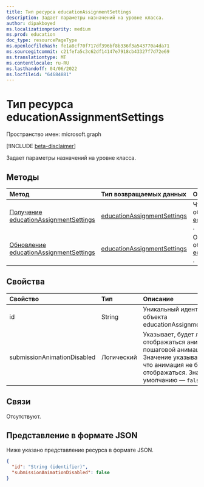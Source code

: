 ```yaml
---
title: Тип ресурса educationAssignmentSettings
description: Задает параметры назначений на уровне класса.
author: dipakboyed
ms.localizationpriority: medium
ms.prod: education
doc_type: resourcePageType
ms.openlocfilehash: fe1a8cf70f717df396bf8b336f3a543770a4da71
ms.sourcegitcommit: c21fefa5c3c62df14147e7918cb43327f7d72e69
ms.translationtype: MT
ms.contentlocale: ru-RU
ms.lasthandoff: 04/06/2022
ms.locfileid: "64684881"
---
```

# <a name="educationassignmentsettings-resource-type"></a>Тип ресурса educationAssignmentSettings

Пространство имен: microsoft.graph

[!INCLUDE [beta-disclaimer](../../includes/beta-disclaimer.md)]

Задает параметры назначений на уровне класса.

## <a name="methods"></a>Методы
|Метод|Тип возвращаемых данных|Описание|
|:---|:---|:---|
|[Получение educationAssignmentSettings](../api/educationassignmentsettings-get.md)|[educationAssignmentSettings](../resources/educationassignmentsettings.md)|Чтение свойств и связей объекта [educationAssignmentSettings](../resources/educationassignmentsettings.md) .|
|[Обновление educationAssignmentSettings](../api/educationassignmentsettings-update.md)|[educationAssignmentSettings](../resources/educationassignmentsettings.md)|Обновление свойств объекта [educationAssignmentSettings](../resources/educationassignmentsettings.md) .|

## <a name="properties"></a>Свойства
|Свойство|Тип|Описание|
|:---|:---|:---|
|id|String|Уникальный идентификатор объекта educationAssignmentSettings.|
|submissionAnimationDisabled|Логический|Указывает, будет ли отображаться анимация с пошаговой анимацией. Значение указывает, `true` что анимация не будет отображаться. Значение по умолчанию — `false`.|

## <a name="relationships"></a>Связи
Отсутствуют.

## <a name="json-representation"></a>Представление в формате JSON
Ниже указано представление ресурса в формате JSON.
<!-- {
  "blockType": "resource",
  "keyProperty": "id",
  "@odata.type": "microsoft.graph.educationAssignmentSettings",
  "openType": false
}
-->
``` json
{
  "id": "String (identifier)",
  "submissionAnimationDisabled": false
}
```

